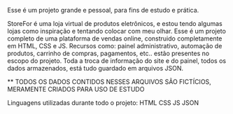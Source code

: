 Esse é um projeto grande e pessoal, para fins de estudo e prática.

StoreFor é uma loja virtual de produtos eletrônicos, e estou tendo algumas lojas como inspiração e tentando colocar com meu olhar.
Esse é um projeto completo de uma plataforma de vendas online, construido completamente em HTML, CSS e JS. Recursos como: painel administrativo, automação de produtos, carrinho de compras, pagamentos, etc.. estão presentes no escopo do projeto. Toda a troca de informação do site e do painel, todos os dados armazenados, está tudo guardado em arquivos JSON.

** TODOS OS DADOS CONTIDOS NESSES ARQUIVOS SÃO FICTÍCIOS, MERAMENTE CRIADOS PARA USO DE ESTUDO


Linguagens utilizadas durante todo o projeto:
HTML
CSS
JS
JSON
